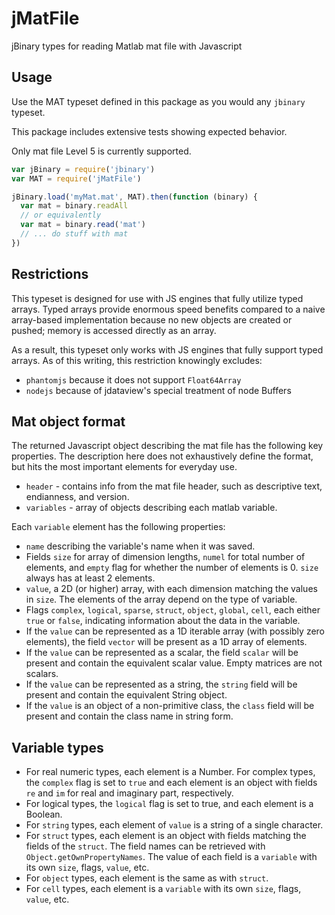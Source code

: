 # jMatFile
jBinary types for reading Matlab mat file with Javascript

## Usage
Use the MAT typeset defined in this package as you would any `jbinary` typeset.

This package includes extensive tests showing expected behavior.

Only mat file Level 5 is currently supported.

```javascript
var jBinary = require('jbinary')
var MAT = require('jMatFile')

jBinary.load('myMat.mat', MAT).then(function (binary) {
  var mat = binary.readAll
  // or equivalently
  var mat = binary.read('mat')
  // ... do stuff with mat
})
```
## Restrictions
This typeset is designed for use with JS engines that fully utilize typed
arrays.  Typed arrays provide enormous speed benefits compared to a naive
array-based implementation because no new objects are created or pushed; memory
is accessed directly as an array.

As a result, this typeset only works with JS engines that fully support typed
arrays.  As of this writing, this restriction knowingly excludes:

* `phantomjs` because it does not support `Float64Array`
* `nodejs` because of jdataview's special treatment of node Buffers

## Mat object format

The returned Javascript object describing the mat file has the following key
properties.  The description here does not exhaustively define the format, but 
hits the most important elements for everyday use.

* `header` - contains info from the mat file header, such as descriptive text,
endianness, and version.
* `variables` - array of objects describing each matlab variable.

Each `variable` element has the following properties:

* `name` describing the variable's name when it was saved.
* Fields `size` for array of dimension lengths, `numel` for total number of 
elements, and `empty` flag for whether the number of elements is 0.  `size` 
always has at least 2 elements.
* `value`, a 2D (or higher) array, with each dimension matching the values in
`size`. The elements of the array depend on the type of variable. 
* Flags `complex`, `logical`, `sparse`, `struct`, `object`, `global`, `cell`, 
each either `true` or `false`, indicating information about the data in the
variable.
* If the `value` can be represented as a 1D iterable array (with possibly zero
elements), the field `vector` will be present as a 1D array of elements.
* If the `value` can be represented as a scalar, the field `scalar` will be
present and contain the equivalent scalar value.  Empty matrices are not scalars.
* If the `value` can be represented as a string, the `string` field will be 
present and contain the equivalent String object.
* If the `value` is an object of a non-primitive class, the `class` field will
be present and contain the class name in string form.

## Variable types

* For real numeric types, each element is a Number.  For complex types, the 
`complex` flag is set to `true` and each element is an object with fields
`re` and `im` for real and imaginary part, respectively.
* For logical types, the `logical` flag is set to true, and each element is a 
Boolean.
* For `string` types, each element of `value` is a string of a single character.
* For `struct` types, each element is an object with fields matching the fields
of the `struct`.  The field names can be retrieved with 
`Object.getOwnPropertyNames`.  The value of each field is a `variable` with
its own `size`, flags, `value`, etc.
* For `object` types, each element is the same as with `struct`.
* For `cell` types, each element is a `variable` with its own `size`, flags, 
`value`, etc.




